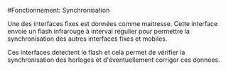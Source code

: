 #Fonctionnement: Synchronisation

Une des interfaces fixes est données comme maitresse. Cette interface envoie un flash infrarouge à interval régulier pour permettre la synchronisation des autres interfaces fixes et mobiles.

Ces interfaces detectent le flash et cela permet de vérifier la synchronisation des horloges et d'éventuellement corriger ces données.

